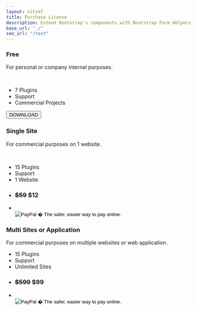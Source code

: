 ```yaml
---
layout: nitsef
title: Purchase License
description: Extend Bootstrap's components with Bootstrap Form Helpers custom jQuery plugins.
base_url: "./"
seo_url: "/test"
---
```



 <div class="col-lg-4 text-center">
    <div class="panel panel-default"> 
      <!-- Default panel contents -->
      <div class="panel-heading">
        <h3>Free</h3>
      </div>
      <div class="panel-body">
        <p>For personal or company internal purposes.</p>
        <br>
      </div>
      <ul class="list-group">
        <li class="list-group-item"><span class="glyphicon glyphicon-check"></span> 7 Plugins</li>
        <li class="list-group-item"><span class="glyphicon glyphicon-remove"></span> Support</li>
        <li class="list-group-item"><span class="glyphicon glyphicon-remove"></span> Commercial Projects</li>
      </ul>
      <div class="panel-footer"> <a onclick="ga('send', 'event', 'button', 'click', 'buy-small');" href="/freedownload"><button type="button" class="btn btn-default bootheader_buttons">DOWNLOAD</button></a></div>
    </div>
  </div>
  <!-- Column 1 -->
  
  <div class="col-lg-4 text-center">
    <div class="panel panel-info"> 
      <!-- Default panel contents -->
      <div class="panel-heading">
        <h3><strong><strong>Single Site</strong></strong></h3>
      </div>
      <div class="panel-body">
        <p>For commercial purposes on 1 website.</p>
        <br>
      </div>
      <ul class="list-group">
        <li class="list-group-item"><span class="glyphicon glyphicon-check"></span> 15 Plugins</li>
        <li class="list-group-item"><span class="glyphicon glyphicon-check"></span> Support</li>
        <li class="list-group-item"><span class="glyphicon glyphicon-check"></span> 1 Website</li>
        <li class="list-group-item">
          <h3><span style="text-decoration:line-through;" class="text-muted">$59</span> <strong><span class="text-success">$12</span></strong></h3>
        </li>
        <li class="list-group-item list-group-item-info"><br>
          <form action="https://www.paypal.com/cgi-bin/webscr" method="post" target="_top">
            <input type="hidden" name="cmd" value="_s-xclick">
            <input type="hidden" name="hosted_button_id" value="ZJVGLKPEDMDP8">
            <input type="image" src="https://www.paypalobjects.com/en_GB/i/btn/btn_cart_LG.gif" border="0" name="submit" alt="PayPal � The safer, easier way to pay online.">
            <img alt="" border="0" src="https://www.paypalobjects.com/en_GB/i/scr/pixel.gif" width="1" height="1">
          </form>
        </li>
      </ul>
    </div>
  </div>
  <!-- Column 2 -->
  
  <div class="col-lg-4 text-center">
    <div class="panel panel-success"> 
      <!-- Default panel contents -->
      <div class="panel-heading">
        <h3><strong>Multi Sites or Application</strong></h3>
      </div>
      <div class="panel-body">
        <p>For commercial purposes on multiple websites or web application.</p>
      </div>
      <ul class="list-group">
        <li class="list-group-item"><span class="glyphicon glyphicon-check"></span> 15 Plugins</li>
        <li class="list-group-item"><span class="glyphicon glyphicon-check"></span> Support</li>
        <li class="list-group-item"><span class="glyphicon glyphicon-check"></span> Unlimited Sites</li>
        <li class="list-group-item">
          <h3><span style="text-decoration:line-through;" class="text-muted">$599</span> <strong><span class="text-success">$99</span></strong></h3>
        </li>
        <li class="list-group-item list-group-item-success"><br>
          <form action="https://www.paypal.com/cgi-bin/webscr" method="post" target="_top">
            <input type="hidden" name="cmd" value="_s-xclick">
            <input type="hidden" name="hosted_button_id" value="JYNBZF223682S">
            <input type="image" src="https://www.paypalobjects.com/en_GB/i/btn/btn_cart_LG.gif" border="0" name="submit" alt="PayPal � The safer, easier way to pay online.">
            <img alt="" border="0" src="https://www.paypalobjects.com/en_GB/i/scr/pixel.gif" width="1" height="1">
          </form>
        </li>
      </ul>
    </div>
  </div>
  <!-- Column 3 --> 

